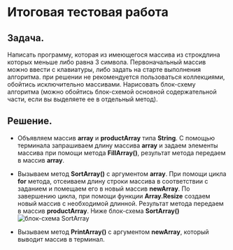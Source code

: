 # Итоговая тестовая работа

## Задача.

Написать программу, которая из имеющегося массива из строкдлина которых меньше либо равна 3 символа. Первоначальный массив можно ввести с клавиатуры, либо задать на старте выполнения алгоритма. при решении не рекомендуется пользоваться коллекциями, обойтись исключительно массивами.
Нарисовать блок-схему алгоритма (можно обойтись блок-схемой основной содержательной части, если вы выделяете ее в отдельный метод).

## Решение. 

* Объявляем массив **array** и **productArray** типа **String**. С помощью терминала запрашиваем длину массива **array** и задаем элементы массива при помощи метода **FillArray()**, результат метода передаем в массив **array**.
* Вызываем метод **SortArray()** с аргументом **array**. При помощи цикла **for** метода, отсеиваем длину строки массива в соответствии с заданием и помещаем его в новый массив **newArray**. По завершению цикла, при помощи функции **Array.Resize** создаем новый массив с необходимой длинной. Результат метода передаем в массив **productArray**. Ниже блок-схема **SortArray()**
![блок-схема SortArray](https://downloader.disk.yandex.ru/preview/97dc576b5a697baaa26934893f72fa2c41b4d7af859ae489ec450025a034d834/6392a00e/QSDbNKsdDs6HsEPoTPj-qci4Jafj1Mcn7mTfYZ6Qqh6d7Q8V4ZtQ42zW_GuQBC4ciRzGFClDa54NBQxHhtOVoQ%3D%3D?uid=0&filename=BD.jpg&disposition=inline&hash=&limit=0&content_type=image%2Fjpeg&owner_uid=0&tknv=v2&size=2048x2048)

* Вызываем метод **PrintArray()** с аргументом **newArray**, который выводит массив в терминал.